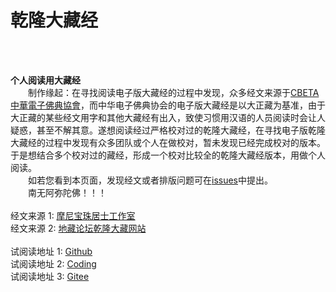 
# 乾隆大藏经

<br>
<br>

**个人阅读用大藏经**
<br>
　　制作缘起：在寻找阅读电子版大藏经的过程中发现，众多经文来源于[CBETA 中華電子佛典協會](http://www.cbeta.org)，而中华电子佛典协会的电子版大藏经是以大正藏为基准，由于大正藏的某些经文用字和其他大藏经有出入，致使习惯用汉语的人员阅读时会让人疑惑，甚至不解其意。遂想阅读经过严格校对过的乾隆大藏经，在寻找电子版乾隆大藏经的过程中发现有众多团队或个人在做校对，暂未发现已经完成校对的版本。于是想结合多个校对过的藏经，形成一个校对比较全的乾隆大藏经版本，用做个人阅读。
<br>
　　如若您看到本页面，发现经文或者排版问题可在[issues](https://github.com/qldzj/qldzj/issues)中提出。
<br>
　　南无阿弥陀佛！！！
<br>
<br>
经文来源 1: [摩尼宝珠居士工作室](http://www.qldzj.com)
<br>
经文来源 2: [地藏论坛乾隆大藏网站](http://www.bskk.net)
<br>
<br>
试阅读地址 1: [Github](https://git.io/qldzj)<br>
试阅读地址 2: [Coding](https://qldzj.coding.me/qldzj)<br>
试阅读地址 3: [Gitee](https://qldzj.gitee.io)
